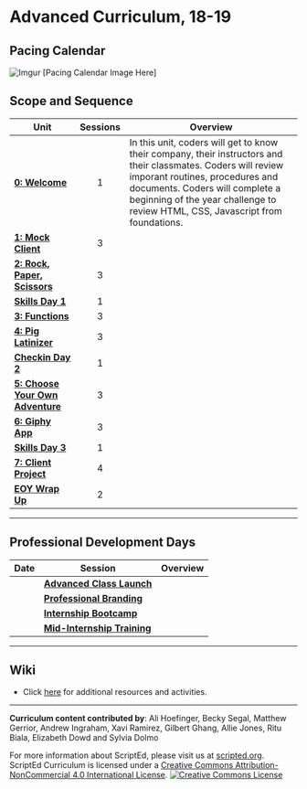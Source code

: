 # Advanced Curriculum, 18-19

## Pacing Calendar
![Imgur]() [Pacing Calendar Image Here]

## Scope and Sequence

| Unit  | Sessions | Overview|
|-------|:-------:|------|
| [**0: Welcome**](units/unit0) | 1 | In this unit, coders will get to know their company, their instructors and their classmates.    Coders will review imporant routines, procedures and documents. Coders will complete a beginning of the year challenge to review HTML, CSS, Javascript from foundations. |
| [**1: Mock Client**](units/unit1) | 3 |  |
| [**2: Rock, Paper, Scissors**](units/unit2) | 3 |  |
| [**Skills Day 1**]() | 1 |  |
| [**3: Functions**](units/unit3) | 3 | |
| [**4: Pig Latinizer**](units/unit3) | 3 | |
| [**Checkin Day 2**]() | 1 |  |
| [**5: Choose Your Own Adventure**](units/unit4) | 3 |  |
| [**6: Giphy App**](units/unit6) | 3 |  |
| [**Skills Day 3**]() | 1 |  |
| [**7: Client Project**](units/unit7)| 4 |  |
| [**EOY Wrap Up**](units/eoy) | 2 |  |
----

## Professional Development Days

| Date  | Session | Overview|
|-------|-------|------|
|  |[**Advanced Class Launch**](pd/launch) |   | 
|  |[**Professional Branding**](pd/branding) |   | 
|  |[**Internship Bootcamp**](pd/bootcamp) |  | 
|  |[**Mid-Internship Training**](pd/midinternship) |  | 

----
## Wiki

* Click [here](https://github.com/ScriptEdcurriculum/curriculum17-18/wiki/2.-Advanced) for additional resources and activities.

----
**Curriculum content contributed by**: Ali Hoefinger, Becky Segal, Matthew Gerrior, Andrew Ingraham, Xavi Ramirez, Gilbert Ghang, Allie Jones, Ritu Biala, Elizabeth Dowd and Sylvia Dolmo

For more information about ScriptEd, please visit us at [scripted.org](https://www.scripted.org). 
<br>
ScriptEd Curriculum is licensed under a <a rel="license" href="http://creativecommons.org/licenses/by-nc/4.0/">Creative Commons Attribution-NonCommercial 4.0 International License</a>. 
<a rel="license" href="http://creativecommons.org/licenses/by-nc/4.0/"><img alt="Creative Commons License" style="border-width:0" src="https://i.creativecommons.org/l/by-nc/4.0/88x31.png" /></a>
